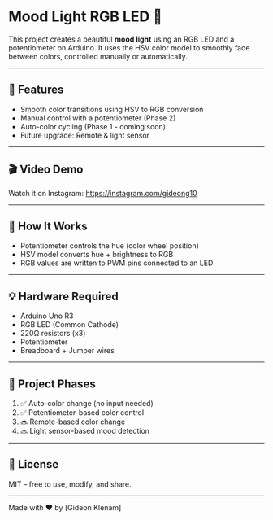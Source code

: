 # Mood Light RGB LED 🌈

This project creates a beautiful **mood light** using an RGB LED and a potentiometer on Arduino. It uses the HSV color model to smoothly fade between colors, controlled manually or automatically.

---

## 🔧 Features
- Smooth color transitions using HSV to RGB conversion
- Manual control with a potentiometer (Phase 2)
- Auto-color cycling (Phase 1 - coming soon)
- Future upgrade: Remote & light sensor

---

## 🎬 Video Demo
Watch it on Instagram: https://instagram.com/gideong10

---

## 🧠 How It Works
- Potentiometer controls the hue (color wheel position)
- HSV model converts hue + brightness to RGB
- RGB values are written to PWM pins connected to an LED

---

## 💡 Hardware Required
- Arduino Uno R3
- RGB LED (Common Cathode)
- 220Ω resistors (x3)
- Potentiometer
- Breadboard + Jumper wires

---

## 📂 Project Phases
1. ✅ Auto-color change (no input needed)
2. ✅ Potentiometer-based color control
3. 🔜 Remote-based color change
4. 🔜 Light sensor-based mood detection

---

## 📎 License
MIT – free to use, modify, and share.

---

Made with ❤️ by [Gideon Klenam]

